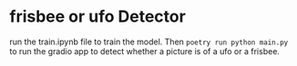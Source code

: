 # frisbee or ufo Detector
run the train.ipynb file to train the model. Then `poetry run python main.py` to run the gradio app to detect whether a
picture is of a ufo or a frisbee.
